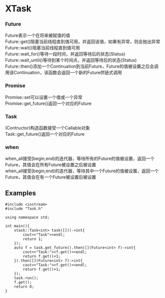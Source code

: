 # XTask

### Future
Future表示一个在将来被赋值的值<br>
Future<T>::get()阻塞当前线程直到值可用，并返回该值，如果有异常，则会抛出异常<br>
Future<T>::wait()阻塞当前线程直到值可用<br>
Future<T>::wait_for()等待一段时间，并返回等待后的状态(Status)<br>
Future<T>::wait_until()等待到某个时间点，并返回等待后的状态(Status)<br>
Future<T>::then()添加一个Continuation到当前Future，Future的值被设置之后会调用该Continuation，该函数会返回一个新的Future供链式调用<br>

### Promise
Promise<T>::set可以设置一个值或一个异常<br>
Promise<T>::get_future()返回一个对应的Future<T><br>

### Task
(Contructor)构造函数接受一个Callable对象<br>
Task<T>::get_future()返回一个对应的Future<T><br>

### when
when_all接受[begin,end)的迭代器，等待所有的Future的值被设置，返回一个Future<void>，其值会在所有Future被设置之后被设置<br>
when_all接受[begin,end)的迭代器，等待其中一个Future的值被设置，返回一个Future<void>，其值会在有一个Future被设置后被设置

## Examples
```
#include <iostream>
#include "Task.h"

using namespace std;

int main(){
    xtask::Task<int> task([]()->int{
        cout<<"Task"<<endl;
        return 1;
    });
    auto f = task.get_future().then([](Future<int> f)->int{
        cout<<"Task:"<<f.get()<<endl;
        return f.get()+1;
    }).then([](Future<int> f)->int{
        cout<<"Task:"<<f.get()<<endl;
        return f.get()+1;
    });
    task.run();
    f.get();
    return 0;
}

```